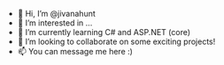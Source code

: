 - 👋 Hi, I’m @jivanahunt
- 👀 I’m interested in ...
- 🌱 I’m currently learning C# and ASP.NET (core)
- 💞️ I’m looking to collaborate on some exciting projects!
- 📫 You can message me here :)

<!---
jivanahunt/jivanahunt is a ✨ special ✨ repository because its `README.md` (this file) appears on your GitHub profile.
You can click the Preview link to take a look at your changes.
--->
